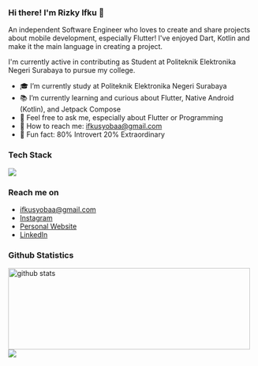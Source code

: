 ### Hi there! I'm Rizky Ifku 👋

An independent Software Engineer who loves to create and share projects about mobile development, especially Flutter! I've enjoyed Dart, Kotlin and make it the main language in creating a project.

I'm currently active in contributing as Student at Politeknik Elektronika Negeri Surabaya to pursue my college.

- 🎓 I’m currently study at Politeknik Elektronika Negeri Surabaya
- 📚 I’m currently learning and curious about Flutter, Native Android (Kotlin), and Jetpack Compose
- 💬 Feel free to ask me, especially about Flutter or Programming
- 📧 How to reach me: ifkusyobaa@gmail.com
- 🤡 Fun fact: 80% Introvert 20% Extraordinary 

### Tech Stack
<a href="https://skillicons.dev">
    <img src="https://skillicons.dev/icons?i=java,dart,flutter,kotlin,linux,androidstudio,github,ableton&perline=14" />
  </a>
<br>

### Reach me on
- ifkusyobaa@gmail.com
- <a href="https://www.instagram.com/ifkuuuu/">Instagram</a>
- <a href="https://ifkusyoba.netlify.app/">Personal Website</a>
- <a href="https://linkedin.com/in/ifkusyoba">LinkedIn</a>

### Github Statistics
<p>
  <img align="left" width="490" height="165" src="https://github-readme-stats.vercel.app/api/?username=sensze&show_icons=true&title_color=fffffff&icon_color=000000&text_color=000000" alt="github stats"/>
  <a href="https://github.com/anuraghazra/github-readme-stats">
    <img align="center" src="https://github-readme-stats.anuraghazra1.vercel.app/api/top-langs/?username=sensze" />
  </a>
</p>

